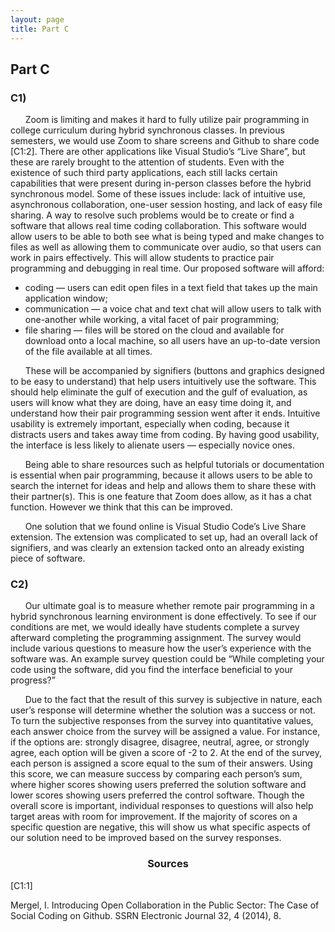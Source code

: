```yaml
---
layout: page
title: Part C
---
```

## Part C

### C1) 
&nbsp;&nbsp;&nbsp;&nbsp;&nbsp;&nbsp;Zoom is limiting and makes it hard to fully utilize pair programming in college curriculum during hybrid synchronous classes. In previous semesters, we would use Zoom to share screens and Github to share code [C1:2]. There are other applications like Visual Studio’s “Live Share”, but these are rarely brought to the attention of students. Even with the existence of such third party applications, each still lacks certain capabilities that were present during in-person classes before the hybrid synchronous model. Some of these issues include: lack of intuitive use, asynchronous collaboration, one-user session hosting, and lack of easy file sharing. A way to resolve such problems would be to create or find a software that allows real time coding collaboration. This software would allow users to be able to both see what is being typed and make changes to files as well as allowing them to communicate over audio, so that users can work in pairs effectively. This will allow students to practice pair programming and debugging in real time. Our proposed software will afford: 
 * coding — users can edit open files in a text field that takes up the main application window; 
 * communication — a voice chat and text chat will allow users to talk with one-another while working, a vital facet of pair programming; 
 * file sharing — files will be stored on the cloud and available for download onto a local machine, so all users have an up-to-date version of the file available at all times. 

&nbsp;&nbsp;&nbsp;&nbsp;&nbsp;&nbsp;These will be accompanied by signifiers (buttons and graphics designed to be easy to understand) that help users intuitively use the software. This should help eliminate the gulf of execution and the gulf of evaluation, as users will know what they are doing, have an easy time doing it, and understand how their pair programming session went after it ends. Intuitive usability is extremely important, especially when coding, because it distracts users and takes away time from coding. By having good usability, the interface is less likely to alienate users — especially novice ones. 

&nbsp;&nbsp;&nbsp;&nbsp;&nbsp;&nbsp;Being able to share resources such as helpful tutorials or documentation is essential when pair programming, because it allows users to be able to search the internet for ideas and help and allows them to share these with their partner(s). This is one feature that Zoom does allow, as it has a chat function. However we think that this can be improved.

&nbsp;&nbsp;&nbsp;&nbsp;&nbsp;&nbsp;One solution that we found online is Visual Studio Code’s Live Share extension. The extension was complicated to set up, had an overall lack of signifiers, and was clearly an extension tacked onto an already existing piece of software.

### C2)
&nbsp;&nbsp;&nbsp;&nbsp;&nbsp;&nbsp;Our ultimate goal is to measure whether remote pair programming in a hybrid synchronous learning environment is done effectively. To see if our conditions are met, we would ideally have students complete a survey afterward completing the programming assignment. The survey would include various questions to measure how the user’s experience with the software was. An example survey question could be “While completing your code using the software, did you find the interface beneficial to your progress?” 

&nbsp;&nbsp;&nbsp;&nbsp;&nbsp;&nbsp;Due to the fact that the result of this survey is subjective in nature, each user’s response will determine whether the solution was a success or not. To turn the subjective responses from the survey into quantitative values, each answer choice from the survey will be assigned a value. For instance, if the options are: strongly disagree, disagree, neutral, agree, or strongly agree, each option will be given a score of -2 to 2. At the end of the survey, each person is assigned a score equal to the sum of their answers. Using this score, we can measure success by comparing each person’s sum, where higher scores showing users preferred the solution software and lower scores showing users preferred the control software. Though the overall score is important, individual responses to questions will also help target areas with room for improvement. If the majority of scores on a specific question are negative, this will show us what specific aspects of our solution need to be improved based on the survey responses.

<h3 align="center">Sources</h3>

[C1:1]

Mergel, I. Introducing Open Collaboration in the Public Sector: The Case of Social Coding on Github. SSRN Electronic Journal 32, 4 (2014), 8.
